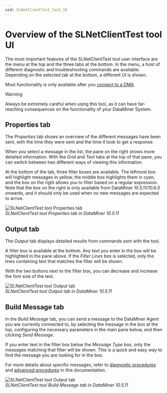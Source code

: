```yaml
---
uid: SLNetClientTest_tool_UI
---
```


# Overview of the SLNetClientTest tool UI

The most important features of the SLNetClientTest tool user interface are the menu at the top and the three tabs at the bottom. In the menu, a host of different diagnostic and troubleshooting commands are available. Depending on the selected tab at the bottom, a different UI is shown.

Most functionality is only available after you [connect to a DMA](xref:Connecting_to_a_DMA_with_the_SLNetClientTest_tool).

> [!WARNING]
> Always be extremely careful when using this tool, as it can have far-reaching consequences on the functionality of your DataMiner System.

## Properties tab

The *Properties* tab shows an overview of the different messages have been sent, with the time they were sent and the time it took to get a response.

When you select a message in the list, the pane on the right shows more detailed information. With the *Grid* and *Text* tabs at the top of that pane, you can switch between two different ways of viewing this information.

At the bottom of the tab, three filter boxes are available. The leftmost box will highlight messages in yellow, the middle box highlights them in cyan, and the box on the right allows you to filter based on a regular expression. Note that the box on the right is only available from DataMiner 10.5.11/10.6.0 onwards<!-- RN 43540 -->, and it should only be used when no new messages are expected to arrive.

![SLNetClientTest tool Properties tab](~/dataminer/images/SLNetClientTest_UI.png)<br>*SLNetClientTest tool Properties tab in DataMiner 10.5.11*

## Output tab

The *Output* tab displays detailed results from commands sent with the tool.

A filter box is available at the bottom. Any text you enter in the box will be highlighted in the pane above. If the *Filter Lines* box is selected, only the lines containing text that matches the filter will be shown.

With the two buttons next to the filter box, you can decrease and increase the font size of the text.

![SLNetClientTest tool Output tab](~/dataminer/images/SLNetClientTest_UI_Output.png)<br>*SLNetClientTest tool Output tab in DataMiner 10.5.11*

## Build Message tab

In the *Build Message* tab, you can send a message to the DataMiner Agent you are currently connected to, by selecting the message in the box at the top, configuring the necessary parameters in the main pane below, and then clicking *Send Message*.

If you enter text in the filter box below the *Message Type* box, only the messages matching that filter will be shown. This is a quick and easy way to find the message you are looking for in the box.

For more details about specific messages, refer to [diagnostic procedures](xref:SLNetClientTest_tool_diagnostic_procedures) and [advanced procedures](xref:SLNetClientTest_tool_advanced_procedures) in this documentation.

![SLNetClientTest tool Output tab](~/dataminer/images/SLNetClientTest_UI_Build_Message.png)<br>*SLNetClientTest tool Build Message tab in DataMiner 10.5.11*
